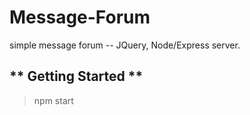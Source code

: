 # Message-Forum
simple message forum -- JQuery, Node/Express server.

## ** Getting Started ** 
> npm start
